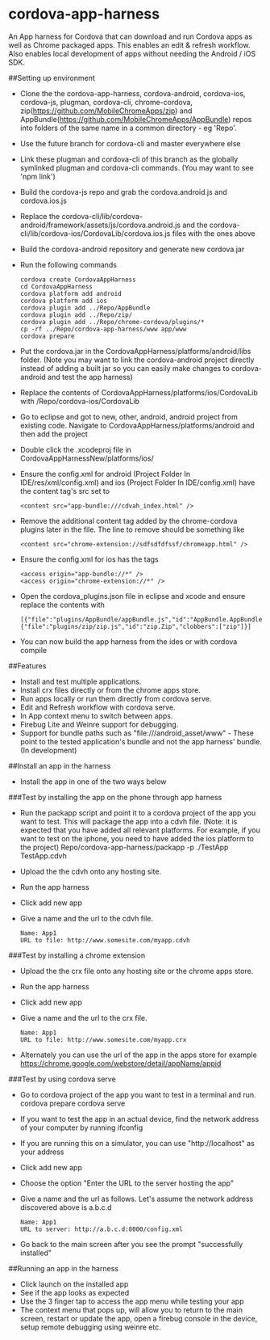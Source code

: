 cordova-app-harness
===================

An App harness for Cordova that can download and run Cordova apps as well as Chrome packaged apps. This enables an edit &amp; refresh workflow. Also enables local development of apps without needing the Android / iOS SDK.

##Setting up environment

*   Clone the the cordova-app-harness, cordova-android, cordova-ios, cordova-js, plugman, cordova-cli, chrome-cordova, zip(https://github.com/MobileChromeApps/zip) and AppBundle(https://github.com/MobileChromeApps/AppBundle) repos into folders of the same name in a common directory - eg 'Repo'.
*   Use the future branch for cordova-cli and master everywhere else
*   Link these plugman and cordova-cli of this branch as the globally symlinked plugman and cordova-cli commands. (You may want to see 'npm link')
*   Build the cordova-js repo and grab the cordova.android.js and cordova.ios.js
*   Replace the cordova-cli/lib/cordova-android/framework/assets/js/cordova.android.js and the cordova-cli/lib/cordova-ios/CordovaLib/cordova.ios.js files with the ones above
*   Build the cordova-android repository and generate new cordova.jar
*   Run the following commands

        cordova create CordovaAppHarness
        cd CordovaAppHarness
        cordova platform add android
        cordova platform add ios
        cordova plugin add ../Repo/AppBundle
        cordova plugin add ../Repo/zip/
        cordova plugin add ../Repo/chrome-cordova/plugins/*
        cp -rf ../Repo/cordova-app-harness/www app/www
        cordova prepare

*   Put the cordova.jar in the CordovaAppHarness/platforms/android/libs folder. (Note you may want to link the cordova-android project directly instead of adding a built jar so you can easily make changes to cordova-android and test the app harness)
*   Replace the contents of CordovaAppHarness/platforms/ios/CordovaLib with /Repo/cordova-ios/CordovaLib
*   Go to eclipse and got to new, other, android, android project from existing code. Navigate to CordovaAppHarness/platforms/android and then add the project
*   Double click the  .xcodeproj file in CordovaAppHarnessNew/platforms/ios/
*   Ensure the config.xml for android (Project Folder In IDE/res/xml/config.xml) and ios (Project Folder In IDE/config.xml) have the content tag's src set to

        <content src="app-bundle:///cdvah_index.html" />

*   Remove the additional content tag added by the chrome-cordova plugins later in the file. The line to remove should be something like

        <content src="chrome-extension://sdfsdfdfssf/chromeapp.html" />

*   Ensure the config.xml for ios has the tags

        <access origin="app-bundle://*" />
        <access origin="chrome-extension://*" />

*   Open the cordova_plugins.json file in eclipse and xcode and ensure replace the contents with

        [{"file":"plugins/AppBundle/appBundle.js","id":"AppBundle.AppBundle"},{"file":"plugins/zip/zip.js","id":"zip.Zip","clobbers":["zip"]}]

*   You can now build the app harness from the ides or with cordova compile

##Features
*   Install and test multiple applications.
*   Install crx files directly or from the chrome apps store.
*   Run apps locally or run them directly from cordova serve.
*   Edit and Refresh workflow with cordova serve.
*   In App context menu to switch between apps.
*   Firebug Lite and Weinre support for debugging.
*   Support for bundle paths such as "file:///android_asset/www" - These point to the tested application's bundle and not the app harness' bundle. (In development)

##Install an app in the harness

*   Install the app in one of the two ways below

###Test by installing the app on the phone through app harness
*   Run the packapp script and point it to a cordova project of the app you want to test. This will package the app into a cdvh file. (Note: it is expected that you have added all relevant platforms. For example, if you want to test on the iphone, you need to have added the ios platform to the project)
        Repo/cordova-app-harness/packapp -p ./TestApp TestApp.cdvh
*   Upload the the cdvh onto any hosting site.
*   Run the app harness
*   Click add new app
*   Give a name and the url to the cdvh file.

        Name: App1
        URL to file: http://www.somesite.com/myapp.cdvh

###Test by installing a chrome extension
*   Upload the the crx file onto any hosting site or the chrome apps store.
*   Run the app harness
*   Click add new app
*   Give a name and the url to the crx file.

        Name: App1
        URL to file: http://www.somesite.com/myapp.crx

*   Alternately you can use the url of the app in the apps store for example https://chrome.google.com/webstore/detail/appName/appid

###Test by using cordova serve
*   Go to cordova project of the app you want to test in a terminal and run.
        cordova prepare
        cordova serve <platform>
*   If you want to test the app in an actual device, find the network address of your computer by running
        ifconfig
*   If you are running this on a simulator, you can use "http://localhost" as your address
*   Click add new app
*   Choose the option "Enter the URL to the server hosting the app"
*   Give a name and the url as follows. Let's assume the network address discovered above is a.b.c.d

        Name: App1
        URL to server: http://a.b.c.d:8000/config.xml

*   Go back to the main screen after you see the prompt "successfully installed"

##Running an app in the harness
*   Click launch on the installed app
*   See if the app looks as expected
*   Use the 3 finger tap to access the app menu while testing your app
*   The context menu that pops up, will allow you to return to the main screen, restart or update the app, open a firebug console in the device, setup remote debugging using weinre etc.
